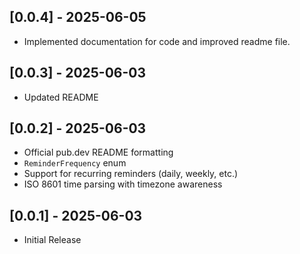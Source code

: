 ## [0.0.4] - 2025-06-05
- Implemented documentation for code and improved readme file.


## [0.0.3] - 2025-06-03
- Updated README


## [0.0.2] - 2025-06-03
- Official pub.dev README formatting
- `ReminderFrequency` enum
- Support for recurring reminders (daily, weekly, etc.)
- ISO 8601 time parsing with timezone awareness



## [0.0.1] - 2025-06-03

- Initial Release
